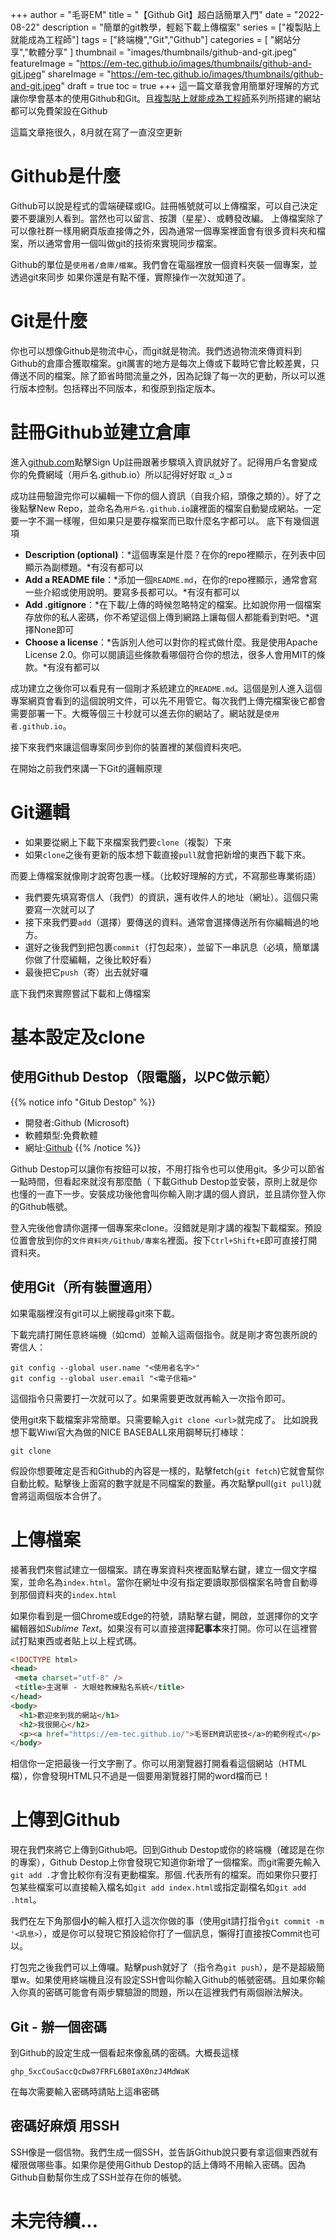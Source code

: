 +++
author = "毛哥EM"
title = "【Github Git】超白話簡單入門"
date = "2022-08-22"
description = "簡單的git教學，輕鬆下載上傳檔案"
series = ["複製貼上就能成為工程師"]
tags = ["終端機","Git","Github"]
categories = [ "網站分享","軟體分享" ]
thumbnail = "images/thumbnails/github-and-git.jpeg"
featureImage = "https://em-tec.github.io/images/thumbnails/github-and-git.jpeg"
shareImage = "https://em-tec.github.io/images/thumbnails/github-and-git.jpeg"
draft  = true
toc = true
+++
這一篇文章我會用簡單好理解的方式讓你學會基本的使用Github和Git。且[複製貼上就能成為工程師]()系列所搭建的網站都可以免費架設在Github

<!--more-->

這篇文章拖很久，8月就在寫了一直沒空更新

# Github是什麼
Github可以說是程式的雲端硬碟或IG。註冊帳號就可以上傳檔案，可以自己決定要不要讓別人看到。當然也可以留言、按讚（星星）、或轉發改編。
上傳檔案除了可以像社群一樣用網頁版直接傳之外，因為通常一個專案裡面會有很多資料夾和檔案，所以通常會用一個叫做git的技術來實現同步檔案。

Github的單位是`使用者/倉庫/檔案`。我們會在電腦裡放一個資料夾裝一個專案，並透過git來同步
如果你還是有點不懂，實際操作一次就知道了。

# Git是什麼
你也可以想像Github是物流中心，而git就是物流。我們透過物流來傳資料到Github的倉庫合獲取檔案。git厲害的地方是每次上傳或下載時它會比較差異，只傳送不同的檔案。除了節省時間流量之外，因為記錄了每一次的更動，所以可以進行版本控制。包括釋出不同版本，和復原到指定版本。

# 註冊Github並建立倉庫

進入[github.com](https://github.com)點擊Sign Up註冊跟著步驟填入資訊就好了。記得用戶名會變成你的免費網域（用戶名.github.io）所以記得好好取 ಡ ͜ ʖ ಡ

成功註冊驗證完你可以編輯一下你的個人資訊（自我介紹，頭像之類的）。好了之後點擊New Repo，並命名為`用戶名.github.io`讓裡面的檔案自動變成網站。一定要一字不漏一樣喔，但如果只是要存檔案而已取什麼名字都可以。
底下有幾個選項
* **Description (optional)**：*這個專案是什麼？在你的repo裡顯示，在列表中回顯示為副標題。*有沒有都可以
* **Add a README file**：*添加一個`README.md`，在你的repo裡顯示，通常會寫一些介紹或使用說明。要寫多長都可以。*有沒有都可以
* **Add .gitignore**：*在下載/上傳的時候忽略特定的檔案。比如說你用一個檔案存放你的私人密碼，你不希望這個上傳到網路上讓每個人都能看到對吧。*選擇None即可
* **Choose a license**：*告訴別人他可以對你的程式做什麼。我是使用Apache License 2.0。你可以閱讀這些條款看哪個符合你的想法，很多人會用MIT的條款。*有沒有都可以

成功建立之後你可以看見有一個剛才系統建立的`README.md`。這個是別人進入這個專案網頁會看到的這個說明文件，可以先不用管它。每次我們上傳完檔案後它都會需要部署一下。大概等個三十秒就可以進去你的網站了。網站就是`使用者.github.io`。

接下來我們來讓這個專案同步到你的裝置裡的某個資料夾吧。

在開始之前我們來講一下Git的邏輯原理

# Git邏輯

* 如果要從網上下載下來檔案我們要`clone`（複製）下來
* 如果`clone`之後有更新的版本想下載直接`pull`就會把新增的東西下載下來。

而要上傳檔案就像剛才說寄包裹一樣。（比較好理解的方式，不寫那些專業術語）

* 我們要先填寫寄信人（我們）的資訊，還有收件人的地址（網址）。這個只需要寫一次就可以了
* 接下來我們要`add`（選擇）要傳送的資料。通常會選擇傳送所有你編輯過的地方。
* 選好之後我們到把包裹`commit`（打包起來），並留下一串訊息（必填，簡單講你做了什麼編輯，之後比較好看）
* 最後把它`push`（寄）出去就好囉

底下我們來實際嘗試下載和上傳檔案

# 基本設定及clone
## 使用Github Destop（限電腦，以PC做示範）

{{% notice info "Gitub Destop" %}}

* 開發者:Github (Microsoft)
* 軟體類型:免費軟體
* 網址:[Github](http://www.pdflabs.com/tools/pdftk-the-pdf-toolkit/)
{{% /notice %}}


Github Destop可以讓你有按鈕可以按，不用打指令也可以使用git。多少可以節省一點時間，但看起來就沒有那麼酷（
下載Github Destop並安裝，原則上就是你也懂的一直下一步。安裝成功後他會叫你輸入剛才講的個人資訊，並且請你登入你的Github帳號。

登入完後他會請你選擇一個專案來clone。沒錯就是剛才講的複製下載檔案。預設位置會放到你的`文件資料夾/Github/專案名`裡面。按下`Ctrl+Shift+E`即可直接打開資料夾。

## 使用Git（所有裝置適用）

如果電腦裡沒有git可以上網搜尋git來下載。

下載完請打開任意終端機（如cmd）並輸入這兩個指令。就是剛才寄包裹所說的寄信人：

```
git config --global user.name "<使用者名字>"
git config --global user.email "<電子信箱>"
```

這個指令只需要打一次就可以了。如果需要更改就再輸入一次指令即可。

使用git來下載檔案非常簡單。只需要輸入`git clone <url>`就完成了。
比如說我想下載Wiwi官大為做的NICE BASEBALL來用鋼琴玩打棒球：

```
git clone 
```
假設你想要確定是否和Github的內容是一樣的，點擊fetch(`git fetch`)它就會幫你自動比較。點擊後上面寫的數字就是不同檔案的數量。再次點擊pull(`git pull`)就會將這兩個版本合併了。

# 上傳檔案

接著我們來嘗試建立一個檔案。請在專案資料夾裡面點擊右鍵，建立一個文字檔案，並命名為`index.html`。當你在網址中沒有指定要讀取那個檔案名時會自動導到那個資料夾的`index.html`

如果你看到是一個Chrome或Edge的符號，請點擊右鍵，開啟，並選擇你的文字編輯器如*Sublime Text*。如果沒有可以直接選擇**記事本**來打開。你可以在這裡嘗試打點東西或者貼上以上程式碼。

```html
<!DOCTYPE html>
<head>
 <meta charset="utf-8" />
 <title>主選單 - 大眼蛙教練點名系統</title>
</head>
<body>
  <h1>歡迎來到我的網站</h1>
  <h2>我很開心</h2>
  <p><a href="https://em-tec.github.io/">毛哥EM資訊密技</a>的範例程式</p>
</body>
```

相信你一定把最後一行文字刪了。你可以用瀏覽器打開看看這個網站（HTML檔），你會發現HTML只不過是一個要用瀏覽器打開的word檔而已！

# 上傳到Github

現在我們來將它上傳到Github吧。回到Github Destop或你的終端機（確認是在你的專案），Github Destop上你會發現它知道你新增了一個檔案。而git需要先輸入`git add .`才會比較你有沒有更動檔案。那個`.`代表所有的檔案。而如果你只要打包某些檔案可以直接輸入檔名如`git add index.html`或指定副檔名如`git add .html`。

我們在左下角那個**小**的輸入框打入這次你做的事（使用git請打指令`git commit -m '<訊息>`），或是你可以發現它預設給你打了一個訊息，懶得打直接按Commit也可以。

打包完之後我們可以上傳囉。點擊push就好了（指令為`git push`），是不是超級簡單w。如果使用終端機且沒有設定SSH會叫你輸入Github的帳號密碼。且如果你輸入你真的密碼可能會有兩步驟驗證的問題，所以在這裡我們有兩個辦法解決。

## Git - 辦一個密碼

到Github的設定生成一個看起來像亂碼的密碼。大概長這樣

```
ghp_5xcCouSaccQcDw87FRFL6B0IaX0nzJ4MdWaK
```

在每次需要輸入密碼時請貼上這串密碼

## 密碼好麻煩 用SSH

SSH像是一個信物。我們生成一個SSH，並告訴Github說只要有拿這個東西就有權限做哪些事。如果你是使用Github Destop的話上傳時不用輸入密碼。因為Github自動幫你生成了SSH並存在你的帳號。

# 未完待續...
